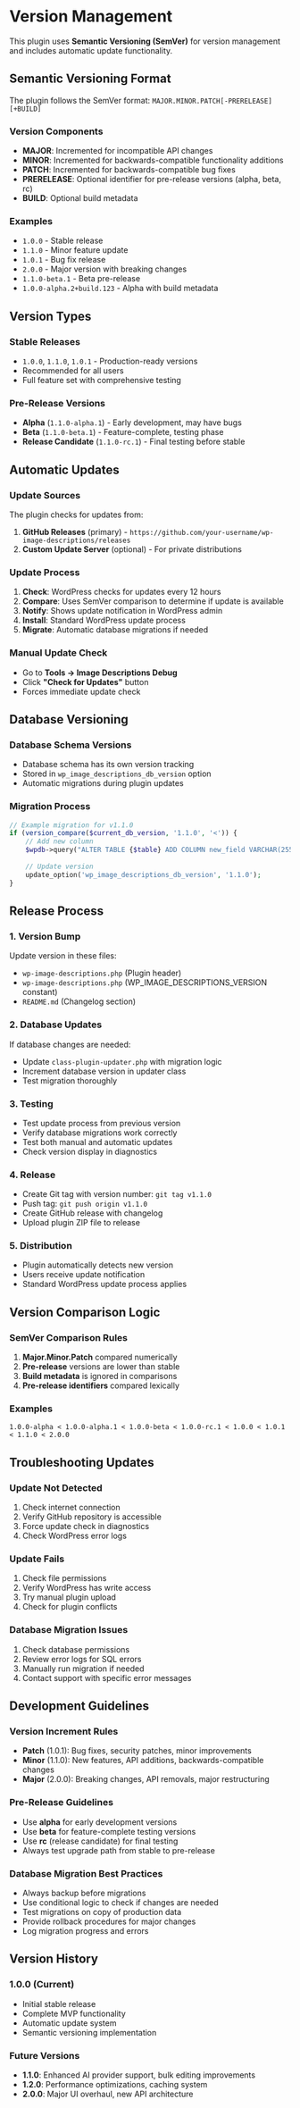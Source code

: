 # Version Management

This plugin uses **Semantic Versioning (SemVer)** for version management and includes automatic update functionality.

## Semantic Versioning Format

The plugin follows the SemVer format: `MAJOR.MINOR.PATCH[-PRERELEASE][+BUILD]`

### Version Components

- **MAJOR**: Incremented for incompatible API changes
- **MINOR**: Incremented for backwards-compatible functionality additions
- **PATCH**: Incremented for backwards-compatible bug fixes
- **PRERELEASE**: Optional identifier for pre-release versions (alpha, beta, rc)
- **BUILD**: Optional build metadata

### Examples

- `1.0.0` - Stable release
- `1.1.0` - Minor feature update
- `1.0.1` - Bug fix release
- `2.0.0` - Major version with breaking changes
- `1.1.0-beta.1` - Beta pre-release
- `1.0.0-alpha.2+build.123` - Alpha with build metadata

## Version Types

### Stable Releases
- `1.0.0`, `1.1.0`, `1.0.1` - Production-ready versions
- Recommended for all users
- Full feature set with comprehensive testing

### Pre-Release Versions
- **Alpha** (`1.1.0-alpha.1`) - Early development, may have bugs
- **Beta** (`1.1.0-beta.1`) - Feature-complete, testing phase
- **Release Candidate** (`1.1.0-rc.1`) - Final testing before stable

## Automatic Updates

### Update Sources
The plugin checks for updates from:
1. **GitHub Releases** (primary) - `https://github.com/your-username/wp-image-descriptions/releases`
2. **Custom Update Server** (optional) - For private distributions

### Update Process
1. **Check**: WordPress checks for updates every 12 hours
2. **Compare**: Uses SemVer comparison to determine if update is available
3. **Notify**: Shows update notification in WordPress admin
4. **Install**: Standard WordPress update process
5. **Migrate**: Automatic database migrations if needed

### Manual Update Check
- Go to **Tools → Image Descriptions Debug**
- Click **"Check for Updates"** button
- Forces immediate update check

## Database Versioning

### Database Schema Versions
- Database schema has its own version tracking
- Stored in `wp_image_descriptions_db_version` option
- Automatic migrations during plugin updates

### Migration Process
```php
// Example migration for v1.1.0
if (version_compare($current_db_version, '1.1.0', '<')) {
    // Add new column
    $wpdb->query("ALTER TABLE {$table} ADD COLUMN new_field VARCHAR(255)");
    
    // Update version
    update_option('wp_image_descriptions_db_version', '1.1.0');
}
```

## Release Process

### 1. Version Bump
Update version in these files:
- `wp-image-descriptions.php` (Plugin header)
- `wp-image-descriptions.php` (WP_IMAGE_DESCRIPTIONS_VERSION constant)
- `README.md` (Changelog section)

### 2. Database Updates
If database changes are needed:
- Update `class-plugin-updater.php` with migration logic
- Increment database version in updater class
- Test migration thoroughly

### 3. Testing
- Test update process from previous version
- Verify database migrations work correctly
- Test both manual and automatic updates
- Check version display in diagnostics

### 4. Release
- Create Git tag with version number: `git tag v1.1.0`
- Push tag: `git push origin v1.1.0`
- Create GitHub release with changelog
- Upload plugin ZIP file to release

### 5. Distribution
- Plugin automatically detects new version
- Users receive update notification
- Standard WordPress update process applies

## Version Comparison Logic

### SemVer Comparison Rules
1. **Major.Minor.Patch** compared numerically
2. **Pre-release** versions are lower than stable
3. **Build metadata** is ignored in comparisons
4. **Pre-release identifiers** compared lexically

### Examples
```
1.0.0-alpha < 1.0.0-alpha.1 < 1.0.0-beta < 1.0.0-rc.1 < 1.0.0 < 1.0.1 < 1.1.0 < 2.0.0
```

## Troubleshooting Updates

### Update Not Detected
1. Check internet connection
2. Verify GitHub repository is accessible
3. Force update check in diagnostics
4. Check WordPress error logs

### Update Fails
1. Check file permissions
2. Verify WordPress has write access
3. Try manual plugin upload
4. Check for plugin conflicts

### Database Migration Issues
1. Check database permissions
2. Review error logs for SQL errors
3. Manually run migration if needed
4. Contact support with specific error messages

## Development Guidelines

### Version Increment Rules
- **Patch** (1.0.1): Bug fixes, security patches, minor improvements
- **Minor** (1.1.0): New features, API additions, backwards-compatible changes
- **Major** (2.0.0): Breaking changes, API removals, major restructuring

### Pre-Release Guidelines
- Use **alpha** for early development versions
- Use **beta** for feature-complete testing versions
- Use **rc** (release candidate) for final testing
- Always test upgrade path from stable to pre-release

### Database Migration Best Practices
- Always backup before migrations
- Use conditional logic to check if changes are needed
- Test migrations on copy of production data
- Provide rollback procedures for major changes
- Log migration progress and errors

## Version History

### 1.0.0 (Current)
- Initial stable release
- Complete MVP functionality
- Automatic update system
- Semantic versioning implementation

### Future Versions
- **1.1.0**: Enhanced AI provider support, bulk editing improvements
- **1.2.0**: Performance optimizations, caching system
- **2.0.0**: Major UI overhaul, new API architecture

